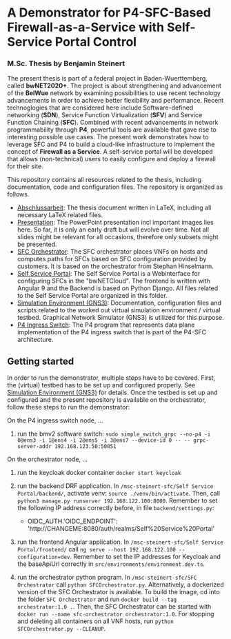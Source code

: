 # A Demonstrator for P4-SFC-Based Firewall-as-a-Service with Self-Service Portal Control
### M.Sc. Thesis by Benjamin Steinert

The present thesis is part of a federal project in Baden-Wuerttemberg, called **bwNET2020+**. The project is about strengthening and advancement of the **BelWue** network by examining possibilities to use recent technology advancements in order to achieve better flexibility and performance. Recent technoglogies that are considered here include Software-defined networking (**SDN**), Service Function Virtualization (**SFV**) and Service Function Chaining (**SFC**). Combined with recent advancements in network programmability through **P4**, powerful tools are available that gave rise to interesting possible use cases. The present work demonstrates how to leverage SFC and P4 to build a cloud-like infrastructure to implement the concept of **Firewall as a Service**. A self-service portal will be developed that allows (non-technical) users to easily configure and deploy a firewall for their site.

This repository contains all resources related to the thesis, including documentation,
code and configuration files. The repository is organized as follows.

* <a href="/Abschlussarbeit">Abschlussarbeit</a>: The thesis document written in LaTeX, including all necessary LaTeX related files. 
* <a href="/Presentation">Presentation</a>: The PowerPoint presentation incl important images lies here. So far, it is only an early draft but will evolve over time. Not all slides might be relevant for all occasions, therefore only subsets might be presented.   
* <a href="/SFC%20Orchestrator">SFC Orchestrator</a>: The SFC orchestrator places VNFs on hosts and computes paths for SFCs based on SFC configuration provided by customers. It is based on the orchestrator from Stephan Hinselmann.
* <a href="/Self%20Service%20Portal">Self Service Portal</a>: The Self Service Portal is a Webinterface for configuring SFCs in the "bwNETCloud". The frontend is written with Angular 9 and the Backend is based on Python Django. All files related to the Self Service Portal are organized in this folder.
* <a href="/Simulation%20Environment%20(GNS3)">Simulation Environment (GNS3)</a>: Documentation, configuration files and scripts related to the worked out virtual simulation environment / virtual testbed. Graphical Network Simulator (GNS3) is utilized for this purpose. 
* <a href="/P4%20Ingress%20Switch">P4 Ingress Switch</a>: The P4 program that represents data plane implementation of the P4 ingress switch that is part of the P4-SFC architecture.  


## Getting started
In order to run the demonstrator, multiple steps have to be covered. First, the (virtual) testbed has to be set up and configured properly. See <a href="/Simulation%20Environment%20(GNS3)">Simulation Environment (GNS3)</a>
for details. Once the testbed is set up and configured and the present repository is available on the orchestrator, follow these steps to run the demonstrator:

On the P4 ingress switch node, ...
1. run the bmv2 software switch: `sudo simple_switch_grpc --no-p4 -i 0@ens3 -i 1@ens4 -i 2@ens5 -i 3@ens7 --device-id 0 -- -- grpc-server-addr 192.168.123.50:50051`

On the orchestrator node, ...
1. run the keycloak docker container `docker start keycloak`

2. run the backend DRF application. In `/msc-steinert-sfc/Self Service Portal/backend/`, activate venv: `source ./venv/bin/activate`.
 Then, call `python3 manage.py runserver 192.168.122.100:8000`. Remember to set the following IP address correctly before, in file `backend/settings.py`:
    * OIDC_AUTH.'OIDC_ENDPOINT': 'http://CHANGEME:8080/auth/realms/Self%20Service%20Portal'  
    
3. run the frontend Angular application. In `/msc-steinert-sfc/Self Service Portal/frontend/` call `ng serve --host 192.168.122.100 --configuration=dev`.
 Remember to set the IP addresses for Keycloak and the baseApiUrl correctly in `src/environments/environment.dev.ts`.
4. run the orchestrator python program. In `/msc-steinert-sfc/SFC Orchestrator` call `python SFCOrchestrator.py`.
Alternatively, a dockerized version of the SFC Orchestrator is available. To build the image, cd into the folder
`SFC Orchestrator` and run `docker build --tag orchestrator:1.0 .`.
Then, the SFC Orchestrator can be started with `docker run --name sfc-orchestrator orchestrator:1.0`.
For stopping and deleting all containers on all VNF hosts, run `python SFCOrchestrator.py --CLEANUP`.